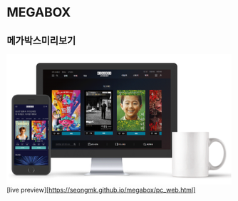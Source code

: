 # MEGABOX

## 메가박스미리보기
[![MEGOBOX](images/megabox.png)](https://seongmk.github.io/megabox/pc_web.html)
[live preview][https://seongmk.github.io/megabox/pc_web.html]
